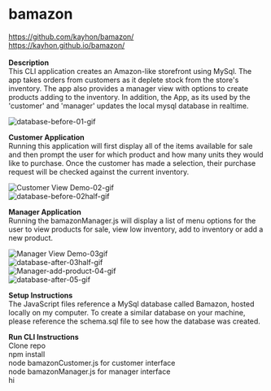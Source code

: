 
# bamazon<br>
https://github.com/kayhon/bamazon/<br>
 https://kayhon.github.io/bamazon/<br>
<br>
<b>Description</b><br>
This CLI application creates an Amazon-like storefront using MySql. The app takes orders from customers as it deplete stock from the store's inventory. The app also provides a manager view with options to create products adding to the inventory. In addition, the App, as its used by the 'customer' and 'manager' updates the local mysql database in realtime.

![database-before-01-gif](https://github.com/kayhon/bamazon/blob/master/images/01.gif)<br>

<b>Customer Application</b><br>
Running this application will first display all of the items available for sale and then prompt the user for which product and how many units they would like to purchase. Once the customer has made a selection, their purchase request will be checked against the current inventory.

![Customer View Demo-02-gif](https://github.com/kayhon/bamazon/blob/master/images/02.gif)<br>
![database-before-02half-gif](https://github.com/kayhon/bamazon/blob/master/images/2half.jpg)<br>

<b>Manager Application</b><br>
Running the bamazonManager.js will display a list of menu options for the user to view products for sale, view low inventory, add to inventory or add a new product.

![Manager View Demo-03gif](https://github.com/kayhon/bamazon/blob/master/images/03.gif)<br>
![database-after-03half-gif](https://github.com/kayhon/bamazon/blob/master/images/3half.jpg)<br>
![Manager-add-product-04-gif](https://github.com/kayhon/bamazon/blob/master/images/04.gif)<br>
![database-after-05-gif](https://github.com/kayhon/bamazon/blob/master/images/05.gif)<br>

<b>Setup Instructions</b><br>
The JavaScript files reference a MySql database called Bamazon, hosted locally on my computer. To create a similar database on your machine, please reference the schema.sql file to see how the database was created.<br>

<b>Run CLI Instructions</b><br>
Clone repo<br>
npm install<br>
node bamazonCustomer.js for customer interface <br>
node bamazonManager.js for manager interface<br>
hi
